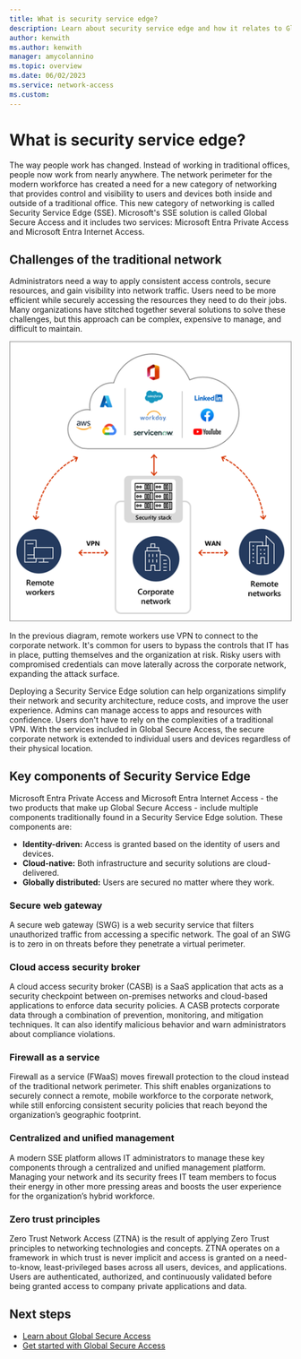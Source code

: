 ```yaml
---
title: What is security service edge?
description: Learn about security service edge and how it relates to Global Secure Access.
author: kenwith
ms.author: kenwith
manager: amycolannino
ms.topic: overview
ms.date: 06/02/2023
ms.service: network-access
ms.custom: 
---
```


# What is security service edge?

The way people work has changed. Instead of working in traditional offices, people now work from nearly anywhere. The network perimeter for the modern workforce has created a need for a new category of networking that provides control and visibility to users and devices both inside and outside of a traditional office. This new category of networking is called Security Service Edge (SSE). Microsoft's SSE solution is called Global Secure Access and it includes two services: Microsoft Entra Private Access and Microsoft Entra Internet Access.

## Challenges of the traditional network

Administrators need a way to apply consistent access controls, secure resources, and gain visibility into network traffic. Users need to be more efficient while securely accessing the resources they need to do their jobs. Many organizations have stitched together several solutions to solve these challenges, but this approach can be complex, expensive to manage, and difficult to maintain. 

![Diagram of the traditional network traffic flow.](media/overview-what-is-global-secure-access/traditional-network-traffic.png)

In the previous diagram, remote workers use VPN to connect to the corporate network. It's common for users to bypass the controls that IT has in place, putting themselves and the organization at risk. Risky users with compromised credentials can move laterally across the corporate network, expanding the attack surface. 

Deploying a Security Service Edge solution can help organizations simplify their network and security architecture, reduce costs, and improve the user experience. Admins can manage access to apps and resources with confidence. Users don't have to rely on the complexities of a traditional VPN. With the services included in Global Secure Access, the secure corporate network is extended to individual users and devices regardless of their physical location.

## Key components of Security Service Edge

Microsoft Entra Private Access and Microsoft Entra Internet Access - the two products that make up Global Secure Access - include multiple components traditionally found in a Security Service Edge solution. These components are:

- **Identity-driven:** Access is granted based on the identity of users and devices.
- **Cloud-native:** Both infrastructure and security solutions are cloud-delivered.
- **Globally distributed:** Users are secured no matter where they work.

### Secure web gateway

A secure web gateway (SWG) is a web security service that filters unauthorized traffic from accessing a specific network. The goal of an SWG is to zero in on threats before they penetrate a virtual perimeter. 

### Cloud access security broker

A cloud access security broker (CASB) is a SaaS application that acts as a security checkpoint between on-premises networks and cloud-based applications to enforce data security policies. A CASB protects corporate data through a combination of prevention, monitoring, and mitigation techniques. It can also identify malicious behavior and warn administrators about compliance violations.

### Firewall as a service

Firewall as a service (FWaaS) moves firewall protection to the cloud instead of the traditional network perimeter. This shift enables organizations to securely connect a remote, mobile workforce to the corporate network, while still enforcing consistent security policies that reach beyond the organization’s geographic footprint.

### Centralized and unified management

A modern SSE platform allows IT administrators to manage these key components through a centralized and unified management platform. Managing your network and its security frees IT team members to focus their energy in other more pressing areas and boosts the user experience for the organization’s hybrid workforce.

### Zero trust principles

Zero Trust Network Access (ZTNA) is the result of applying Zero Trust principles to networking technologies and concepts. ZTNA operates on a framework in which trust is never implicit and access is granted on a need-to-know, least-privileged bases across all users, devices, and applications. Users are authenticated, authorized, and continuously validated before being granted access to company private applications and data.

## Next steps

- [Learn about Global Secure Access](overview-what-is-global-secure-access.md)
- [Get started with Global Secure Access](how-to-get-started-with-global-secure-access.md)
